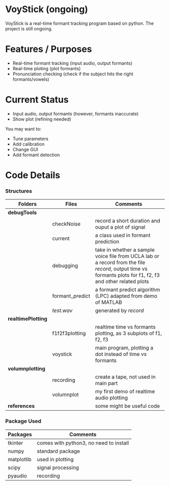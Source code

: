 # VoyStick (ongoing)

VoyStick is a real-time formant tracking program based on python. The project is still ongoing.

# Features / Purposes
  - Real-time formant tracking (input audio, output formants)
  - Real-time ploting (plot formants)
  - Pronunciation checking (check if the subject hits the right formants/vowels)

# Current Status

  - Input audio, output formants (however, formants inaccurate)
  - Show plot (refining needed)


You may want to:
  - Tune parameters
  - Add calibration
  - Change GUI
  - Add formant detection 

# Code Details
### Structures 
| Folders | Files | Comments |
| ------ | ------ | ------ |
| **debugTools** | | |
| |checkNoise | record a short duration and ouput a plot of signal |
|| current | a class used in formant prediction|
||debugging | take in whether a sample voice file from UCLA lab or a record from the file *record*, output time vs formants plots for f1, f2, f3 and other related plots|
|| formant_predict | a formant predict algorithm (LPC) adapted from demo of MATLAB |
|| *test.wav*| generated by *record* |
|**realtimePlotting**| | |
|| f1f2f3plotting | realtime time vs formants plotting, as 3 subplots of f1, f2, f3|
|| voystick | main program, plotting a dot instead of time vs formants|
|**volumnplotting**| | |
||recording  | create a tape, not used in main part |
|| volumnplot | my first demo of realtime audio plotting |
|**references** | | some might be useful code |


### Package Used


| Packages | Comments |
| ------ | ------ |
| tkinter | comes with python3, no need to install |
| numpy | standard package |
| matplotlib | used in plotting |
| scipy | signal processing |
| pyaudio | recording |










  
